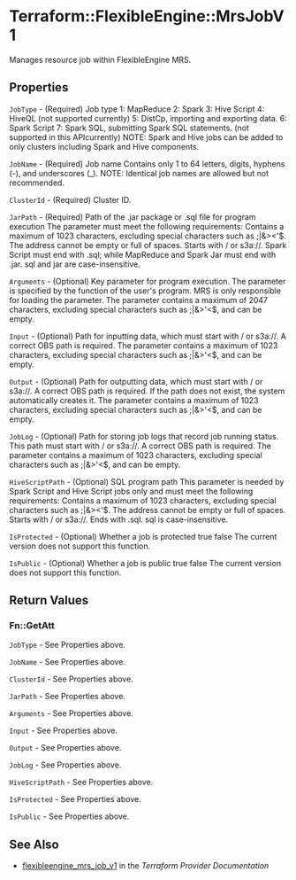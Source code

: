 # Terraform::FlexibleEngine::MrsJobV1

Manages resource job within FlexibleEngine MRS.

## Properties

`JobType` - (Required) Job type 1: MapReduce 2: Spark 3: Hive Script 4: HiveQL (not supported currently) 5: DistCp, importing and exporting data.  6: Spark Script 7: Spark SQL, submitting Spark SQL statements. (not supported in this APIcurrently) NOTE: Spark and Hive jobs can be added to only clusters including Spark and Hive components.

`JobName` - (Required) Job name Contains only 1 to 64 letters, digits, hyphens (-), and underscores (_). NOTE: Identical job names are allowed but not recommended.

`ClusterId` - (Required) Cluster ID.

`JarPath` - (Required) Path of the .jar package or .sql file for program execution The parameter must meet the following requirements: Contains a maximum of 1023 characters, excluding special characters such as ;|&><'$. The address cannot be empty or full of spaces. Starts with / or s3a://. Spark Script must end with .sql; while MapReduce and Spark Jar must end with .jar. sql and jar are case-insensitive.

`Arguments` - (Optional) Key parameter for program execution. The parameter is specified by the function of the user's program. MRS is only responsible for loading the parameter. The parameter contains a maximum of 2047 characters, excluding special characters such as ;|&>'<$, and can be empty.

`Input` - (Optional) Path for inputting data, which must start with / or s3a://. A correct OBS path is required. The parameter contains a maximum of 1023 characters, excluding special characters such as ;|&>'<$, and can be empty.

`Output` - (Optional) Path for outputting data, which must start with / or s3a://. A correct OBS path is required. If the path does not exist, the system automatically creates it. The parameter contains a maximum of 1023 characters, excluding special characters such as ;|&>'<$, and can be empty.

`JobLog` - (Optional) Path for storing job logs that record job running status. This path must start with / or s3a://. A correct OBS path is required. The parameter contains a maximum of 1023 characters, excluding special characters such as ;|&>'<$, and can be empty.

`HiveScriptPath` - (Optional) SQL program path This parameter is needed by Spark Script and Hive Script jobs only and must meet the following requirements: Contains a maximum of 1023 characters, excluding special characters such as ;|&><'$. The address cannot be empty or full of spaces. Starts with / or s3a://. Ends with .sql. sql is case-insensitive.

`IsProtected` - (Optional) Whether a job is protected true false The current version does not support this function.

`IsPublic` - (Optional) Whether a job is public true false The current version does not support this function.


## Return Values

### Fn::GetAtt

`JobType` - See Properties above.

`JobName` - See Properties above.

`ClusterId` - See Properties above.

`JarPath` - See Properties above.

`Arguments` - See Properties above.

`Input` - See Properties above.

`Output` - See Properties above.

`JobLog` - See Properties above.

`HiveScriptPath` - See Properties above.

`IsProtected` - See Properties above.

`IsPublic` - See Properties above.

## See Also

* [flexibleengine_mrs_job_v1](https://www.terraform.io/docs/providers/flexibleengine/r/mrs_job_v1.html) in the _Terraform Provider Documentation_